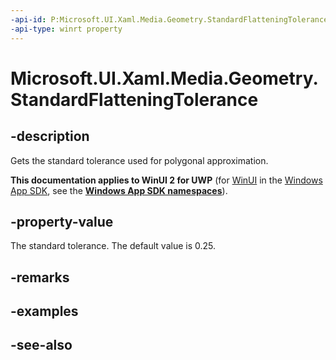 ```yaml
---
-api-id: P:Microsoft.UI.Xaml.Media.Geometry.StandardFlatteningTolerance
-api-type: winrt property
---
```


<!-- Property syntax
public double StandardFlatteningTolerance { get; }
-->

# Microsoft.UI.Xaml.Media.Geometry.StandardFlatteningTolerance

## -description
Gets the standard tolerance used for polygonal approximation.

**This documentation applies to WinUI 2 for UWP** (for [WinUI](/windows/apps/winui/winui3/) in the [Windows App SDK](/windows/apps/windows-app-sdk/), see the **[Windows App SDK namespaces](/windows/windows-app-sdk/api/winrt/)**).

## -property-value
The standard tolerance. The default value is 0.25.

## -remarks

## -examples

## -see-also
